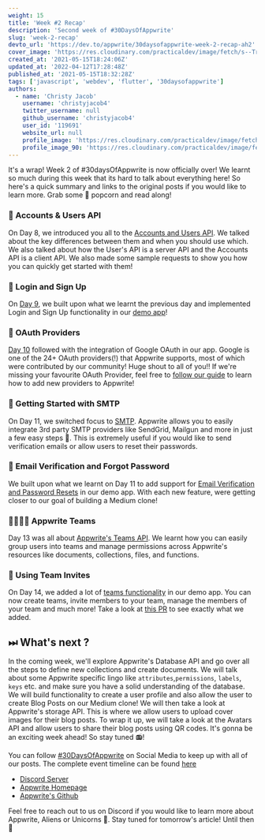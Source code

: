 ```yaml
---
weight: 15
title: 'Week #2 Recap'
description: 'Second week of #30DaysOfAppwrite'
slug: 'week-2-recap'
devto_url: 'https://dev.to/appwrite/30daysofappwrite-week-2-recap-ah2'
cover_image: 'https://res.cloudinary.com/practicaldev/image/fetch/s--TrvcINhW--/c_imagga_scale,f_auto,fl_progressive,h_420,q_auto,w_1000/https://dev-to-uploads.s3.amazonaws.com/uploads/articles/29hq65twm5n7qw5f8iju.jpg'
created_at: '2021-05-15T18:24:06Z'
updated_at: '2022-04-12T17:28:48Z'
published_at: '2021-05-15T18:32:28Z'
tags: ['javascript', 'webdev', 'flutter', '30daysofappwrite']
authors:
  - name: 'Christy Jacob'
    username: 'christyjacob4'
    twitter_username: null
    github_username: 'christyjacob4'
    user_id: '119691'
    website_url: null
    profile_image: 'https://res.cloudinary.com/practicaldev/image/fetch/s--xsn7j9ry--/c_fill,f_auto,fl_progressive,h_640,q_auto,w_640/https://dev-to-uploads.s3.amazonaws.com/uploads/user/profile_image/119691/5be2bcad-e1ee-4ef8-928b-d71f4e355af6.png'
    profile_image_90: 'https://res.cloudinary.com/practicaldev/image/fetch/s--IX4ROHsY--/c_fill,f_auto,fl_progressive,h_90,q_auto,w_90/https://dev-to-uploads.s3.amazonaws.com/uploads/user/profile_image/119691/5be2bcad-e1ee-4ef8-928b-d71f4e355af6.png'
---
```


It's a wrap! Week 2 of #30daysOfAppwrite is now officially over! We learnt so much during this week that its hard to talk about everything here! So here's a quick summary and links to the original posts if you would like to learn more. Grab some 🍿 popcorn and read along!

### 👦 Accounts & Users API

On Day 8, we introduced you all to the [Accounts and Users API](https://dev.to/appwrite/30daysofappwrite-accounts-users-api-4592). We talked about the key differences between them and when you should use which. We also talked about how the User's API is a server API and the Accounts API is a client API. We also made some sample requests to show you how you can quickly get started with them!

### 🤩 Login and Sign Up

On [Day 9](https://dev.to/appwrite/30daysofappwrite-login-and-signup-2957), we built upon what we learnt the previous day and implemented Login and Sign Up functionality in our [demo app](https://github.com/christyjacob4/30-days-of-appwrite)!

### 🚀 OAuth Providers

[Day 10](https://dev.to/appwrite/30daysofappwrite-oauth-providers-3jf6) followed with the integration of Google OAuth in our app. Google is one of the 24+ OAuth providers(!) that Appwrite supports, most of which were contributed by our community! Huge shout to all of you!! If we're missing your favourite OAuth Provider, feel free to [follow our guide](https://github.com/appwrite/appwrite/blob/master/docs/tutorials/add-oauth2-provider.md) to learn how to add new providers to Appwrite!

### 📧 Getting Started with SMTP

On Day 11, we switched focus to [SMTP](https://dev.to/appwrite/30daysofappwrite-getting-started-with-smtp-1e2e). Appwrite allows you to easily integrate 3rd party SMTP providers like SendGrid, Mailgun and more in just a few easy steps 🙂. This is extremely useful if you would like to send verification emails or allow users to reset their passwords.

### 🔐 Email Verification and Forgot Password

We built upon what we learnt on Day 11 to add support for [Email Verification and Password Resets](https://dev.to/appwrite/30daysofappwrite-email-verification-and-forgot-password-420o) in our demo app. With each new feature, were getting closer to our goal of building a Medium clone!

### 👨‍👨‍👧‍👧 Appwrite Teams

Day 13 was all about [Appwrite's Teams API](https://dev.to/appwrite/30daysofappwrite-appwrite-teams-2fjd). We learnt how you can easily group users into teams and manage permissions across Appwrite's resources like documents, collections, files, and functions.

### 📨 Using Team Invites

On Day 14, we added a lot of [teams functionality](https://dev.to/appwrite/30daysofappwrite-using-team-invites-gk1) in our demo app. You can now create teams, invite members to your team, manage the members of your team and much more! Take a look at [this PR](https://github.com/christyjacob4/30-days-of-appwrite/pull/4) to see exactly what we added.

## ⏭ What's next ?

In the coming week, we'll explore Appwrite's Database API and go over all the steps to define new collections and create documents. We will talk about some Appwrite specific lingo like `attributes`,`permissions`, `labels`, `keys` etc. and make sure you have a solid understanding of the database. We will build functionality to create a user profile and also allow the user to create Blog Posts on our Medium clone! We will then take a look at Appwrite's storage API. This is where we allow users to upload cover images for their blog posts. To wrap it up, we will take a look at the Avatars API and allow users to share their blog posts using QR codes. It's gonna be an exciting week ahead! So stay tuned 📻!

You can follow [#30DaysOfAppwrite](https://twitter.com/search?q=%2330daysofappwrite) on Social Media to keep up with all of our posts. The complete event timeline can be found [here](http://30days.appwrite.io)

- [Discord Server](https://appwrite.io/discord)
- [Appwrite Homepage](https://appwrite.io/)
- [Appwrite's Github](https://github.com/appwrite)

Feel free to reach out to us on Discord if you would like to learn more about Appwrite, Aliens or Unicorns 🦄. Stay tuned for tomorrow's article! Until then 👋
